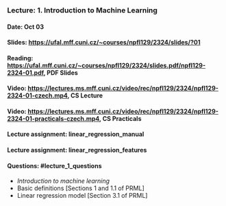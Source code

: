 ### Lecture: 1. Introduction to Machine Learning
#### Date: Oct 03
#### Slides: https://ufal.mff.cuni.cz/~courses/npfl129/2324/slides/?01
#### Reading: https://ufal.mff.cuni.cz/~courses/npfl129/2324/slides.pdf/npfl129-2324-01.pdf, PDF Slides
#### Video: https://lectures.ms.mff.cuni.cz/video/rec/npfl129/2324/npfl129-2324-01-czech.mp4, CS Lecture
#### Video: https://lectures.ms.mff.cuni.cz/video/rec/npfl129/2324/npfl129-2324-01-practicals-czech.mp4, CS Practicals
#### Lecture assignment: linear_regression_manual
#### Lecture assignment: linear_regression_features
#### Questions: #lecture_1_questions

- _Introduction to machine learning_
- Basic definitions [Sections 1 and 1.1 of PRML]
- Linear regression model [Section 3.1 of PRML]
